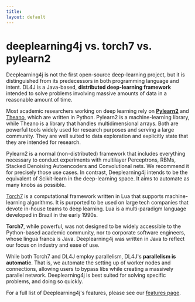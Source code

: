```yaml
---
title: 
layout: default
---
```


# deeplearning4j vs. torch7 vs. pylearn2

Deeplearning4j is not the first open-source deep-learning project, but it is distinguished from its predecessors in both programming language and intent. DL4J is a Java-based, **distributed deep-learning framework** intended to solve problems involving massive amounts of data in a reasonable amount of time. 

Most academic researchers working on deep learning rely on [**Pylearn2**](http://deeplearning.net/software/pylearn2/) and [Theano](http://deeplearning.net/software/theano/), which are written in Python. Pylearn2 is a machine-learning library, while Theano is a library that handles multidimensional arrays. Both are powerful tools widely used for research purposes and serving a large community. They are well suited to data exploration and explicitly state that they are intended for research. 

Pylearn2 is a normal (non-distributed) framework that includes everything necessary to conduct experiments with multilayer Perceptrons, RBMs, Stacked Denoising Autoencoders and Convolutional nets. We recommend it for precisely those use cases. In contrast, Deeplearning4j intends to be the equivalent of Scikit-learn in the deep-learning space. It aims to automate as many knobs as possible. 

[Torch7](http://torch.ch/) is a computational framework written in Lua that supports machine-learning algorithms. It is purported to be used on large tech companies that devote in-house teams to deep learning. Lua is a multi-paradigm language developed in Brazil in the early 1990s. 

**Torch7**, while powerful, was not designed to be widely accessible to the Python-based academic community, nor to corporate software engineers, whose lingua franca is Java. Deeplearning4j was written in Java to reflect our focus on industry and ease of use. 

While both Torch7 and DL4J employ parallelism, DL4J's **parallelism is automatic**. That is, we automate the setting up of worker nodes and connections, allowing users to bypass libs while creating a massively parallel network. Deeplearning4j is best suited for solving specific problems, and doing so quickly. 

For a full list of Deeplearning4j's features, please see our [features page](../features.html).
